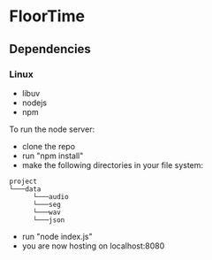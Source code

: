 # FloorTime

## Dependencies
### Linux
* libuv
* nodejs
* npm

To run the node server:
- clone the repo
- run "npm install"
- make the following directories in your file system:
```
project
└───data
      └───audio
      └───seg
      └───wav
      └───json
```
- run "node index.js"
- you are now hosting on localhost:8080

